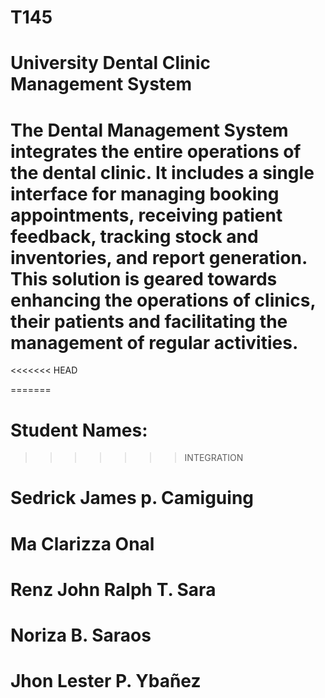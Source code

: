 # T145
# University Dental Clinic Management System


# The Dental Management System integrates the entire operations of the dental clinic. It includes a single interface for managing booking appointments, receiving patient feedback, tracking stock and inventories, and report generation. This solution is geared towards enhancing the operations of clinics, their patients and facilitating the management of regular activities.


<<<<<<< HEAD

=======
# Student Names:
>>>>>>> INTEGRATION
# Sedrick James p. Camiguing
# Ma Clarizza Onal
# Renz John Ralph T. Sara
# Noriza B. Saraos
# Jhon Lester P. Ybañez
